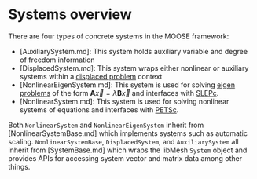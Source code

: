 # Systems overview

There are four types of concrete systems in the MOOSE framework:

- [AuxiliarySystem.md]: This system holds auxiliary variable and degree of
  freedom information
- [DisplacedSystem.md]: This system wraps either nonlinear or auxiliary systems
  within a [displaced problem](DisplacedProblem.md) context
- [NonlinearEigenSystem.md]: This system is used for solving
  [eigen problems](EigenProblem.md) of the form $\mathbf{A}\vec{x} =
  \lambda\mathbf{B}\vec{x}$
  and interfaces with [SLEPc](https://slepc.upv.es/).
- [NonlinearSystem.md]: This system is used for solving nonlinear systems of
  equations and interfaces with [PETSc](https://petsc.org).

Both `NonlinearSystem` and `NonlinearEigenSystem` inherit from [NonlinearSystemBase.md]
which implements systems such as automatic scaling. `NonlinearSystemBase`,
`DisplacedSystem`, and `AuxiliarySystem` all inherit from [SystemBase.md] which
wraps the libMesh `System` object and provides APIs for accessing system vector
and matrix data among other things.

